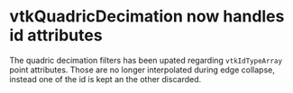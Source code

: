 # vtkQuadricDecimation now handles id attributes

The quadric decimation filters has been upated regarding `vtkIdTypeArray`
point attributes. Those are no longer interpolated during edge collapse,
instead one of the id is kept an the other discarded.
